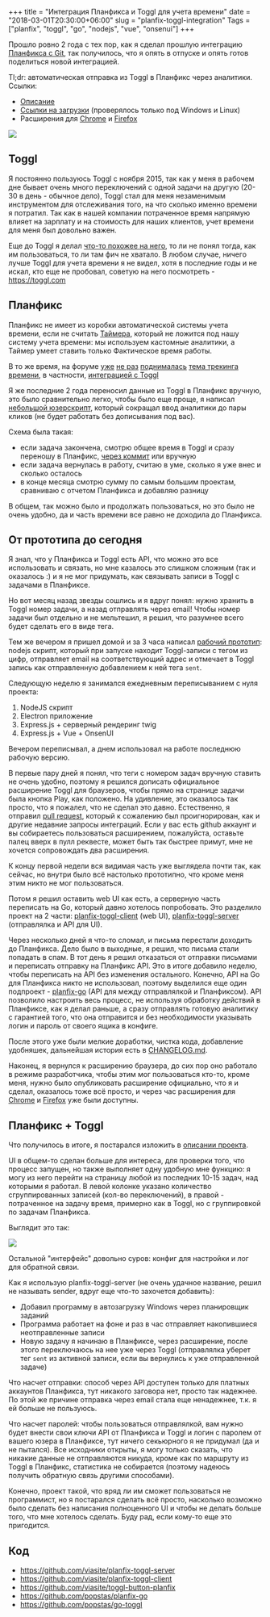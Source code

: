 +++
title = "Интеграция Планфикса и Toggl для учета времени"
date = "2018-03-01T20:30:00+06:00"
slug = "planfix-toggl-integration"
Tags = ["planfix", "toggl", "go", "nodejs", "vue", "onsenui"]
+++

Прошло ровно 2 года с тех пор, как я сделал прошлую интеграцию [Планфикса с Git](/blog/2016/03/02/git-gitlab-planfix-integration/), так получилось, что я опять в отпуске и опять готов поделиться новой интеграцией.

Tl;dr: автоматическая отправка из Toggl в Планфикс через аналитики. Ссылки:

- [Описание](https://github.com/viasite/planfix-toggl-server)
- [Ссылки на загрузки](https://github.com/viasite/planfix-toggl-server/releases) (проверялось только под Windows и Linux)
- Расширения для [Chrome](https://chrome.google.com/webstore/detail/toggl-button-planfix-edit/hkhchfdjhfegkhkgjongbodaphidfmcl) и [Firefox](https://addons.mozilla.org/ru/firefox/addon/toggl-button-planfix/)

<img itemprop="image" src="/images/2018-03/planfix-toggl.png" />

<!--more-->

## Toggl

Я постоянно пользуюсь Toggl с ноября 2015, так как у меня в рабочем дне бывает очень много переключений с одной задачи на другую (20-30 в день - обычное дело), Toggl стал для меня незаменимым инструментом для отслеживания того, на что сколько именно времени я потратил. Так как в нашей компании потраченное время напрямую влияет на зарплату и на стоимость для наших клиентов, учет времени для меня был довольно важен.

Еще до Toggl я делал [что-то похожее на него](/blog/2015/11/22/simple-time-tracker/), то ли не понял тогда, как им пользоваться, то ли там фич не хватало. В любом случае, ничего лучше Toggl для учета времени я не видел, хотя в последние годы и не искал, кто еще не пробовал, советую на него посмотреть - https://toggl.com



## Планфикс

Планфикс не имеет из коробки автоматической системы учета времени, если не считать [Таймера](https://planfix.ru/timer/), который не ложится под нашу систему учета времени: мы используем кастомные аналитики, а Таймер умеет ставить только Фактическое время работы.

В то же время, на форуме [уже](https://forum.planfix.ru/viewtopic.php?f=30&t=1612) [не раз](https://forum.planfix.ru/viewtopic.php?f=30&t=1209) [поднималась](https://forum.planfix.ru/viewtopic.php?f=30&t=1354) [тема трекинга времени](https://forum.planfix.ru/viewtopic.php?f=30&t=2688), в частности, [интеграцией с Toggl](https://forum.planfix.ru/viewtopic.php?f=32&t=4348)

Я же последние 2 года переносил данные из Toggl в Планфикс вручную, это было сравнительно легко, чтобы было еще проще, я написал [небольшой юзерскрипт](https://github.com/viasite/userscript-planfixfix), который сокращал ввод аналитики до пары кликов (не будет работать без дописывания под вас).

Схема была такая:

- если задача закончена, смотрю общее время в Toggl и сразу переношу в Планфикс, [через коммит](/blog/2016/03/02/git-gitlab-planfix-integration/) или вручную
- если задача вернулась в работу, считаю в уме, сколько я уже внес и сколько осталось
- в конце месяца смотрю сумму по самым большим проектам, сравниваю с отчетом Планфикса и добавляю разницу

В общем, так можно было и продолжать пользоваться, но это было не очень удобно, да и часть времени все равно не доходила до Планфикса.



## От прототипа до сегодня

Я знал, что у Планфикса и Toggl есть API, что можно это все использовать и связать, но мне казалось это слишком сложным (так и оказалось :) и я не мог придумать, как связывать записи в Toggl с задачами в Планфиксе.

Но вот месяц назад звезды сошлись и я вдруг понял: нужно хранить в Toggl номер задачи, а назад отправлять через email! Чтобы номер задачи был отдельно и не мельтешил, я решил, что разумнее всего будет сделать его в виде тега.

Тем же вечером я пришел домой и за 3 часа написал [рабочий прототип](https://github.com/viasite/planfix-toggl/blob/17627de92067302e5ad5deeb1ccc9e9814eacad5/renderer.js): nodejs скрипт, который при запуске находит Toggl-записи с тегом из цифр, отправляет email на соответствующий адрес и отмечает в Toggl запись как отправленную добавлением к ней тега `sent`.

Следующую неделю я занимался ежедневным переписыванием с нуля проекта: 

1. NodeJS скрипт
2. Electron приложение
3. Express.js + серверный рендеринг twig
4. Express.js + Vue + OnsenUI

Вечером переписывал, а днем использовал на работе последнюю рабочую версию.

В первые пару дней я понял, что теги с номером задач вручную ставить не очень удобно, поэтому я решился дописать официальное расширение Toggl для браузеров, чтобы прямо на странице задачи была кнопка Play, как положено. На удивление, это оказалось так просто, что я пожалел, что не сделал это давно. Естественно, я отправил [pull request](https://github.com/toggl/toggl-button/pull/969), который к сожалению был проигнорирован, как и другие недавние запросы интеграций. Если у вас есть github аккаунт и вы собираетесь пользоваться расширением, пожалуйста, оставьте палец вверх в пулл реквесте, может быть так быстрее примут, мне не хочется сопровождать два расширения.

К концу первой недели вся видимая часть уже выглядела почти так, как сейчас, но внутри было всё настолько прототипно, что кроме меня этим никто не мог пользоваться.

Потом я решил оставить web UI как есть, а серверную часть переписать на Go, который давно хотелось попробовать. Это разделило проект на 2 части: [planfix-toggl-client](https://github.com/viasite/planfix-toggl-client) (web UI), [planfix-toggl-server](https://github.com/viasite/planfix-toggl-server) (отправлялка и API для UI).

Через несколько дней я что-то сломал, и письма перестали доходить до Планфикса. Дело было в выходные, я решил, что письма стали попадать в спам. В тот день я решил отказаться от отправки письмами и переписать отправку на Планфикс API. Это в итоге добавило неделю, чтобы переписать на API без изменения остального. Конечно, API на Go для Планфикса никто не использовал, поэтому выделился еще один подпроект - [planfix-go](https://github.com/popstas/planfix-go) (API для между отправлялкой и Планфиксом). API позволило настроить весь процесс, не используя обработку действий в Планфиксе, как я делал раньше, а сразу отправлять готовую аналитику с гарантией того, что она отправится и без необходимости указывать логин и пароль от своего ящика в конфиге.

После этого уже были мелкие доработки, чистка кода, добавление удобняшек, дальнейшая история есть в [CHANGELOG.md](https://github.com/viasite/planfix-toggl-server/blob/master/CHANGELOG.md).

Наконец, я вернулся к расширению браузера, до сих пор оно работало в режиме разработчика, чтобы этим мог пользоваться кто-то, кроме меня, нужно было опубликовать расширение официально, что я и сделал, оказалось тоже всё просто, и через час расширения для [Chrome](https://chrome.google.com/webstore/detail/toggl-button-planfix-edit/hkhchfdjhfegkhkgjongbodaphidfmcl) и [Firefox](https://addons.mozilla.org/ru/firefox/addon/toggl-button-planfix/) уже были доступны.



## Планфикс + Toggl

Что получилось в итоге, я постарался изложить в [описании проекта](https://github.com/viasite/planfix-toggl-server).

UI в общем-то сделан больше для интереса, для проверки того, что процесс запущен, но также выполняет одну удобную мне функцию: я могу из него перейти на страницу любой из последних 10-15 задач, над которыми я работал. В левой колонке указано количество сгруппированных записей (кол-во переключений), в правой - потраченное на задачу время, примерно как в Toggl, но с группировкой по задачам Планфикса.

Выглядит это так:

<img src="/images/2018-03/planfix-toggl-server-ui.jpg" />

Остальной "интерфейс" довольно суров: конфиг для настройки и лог для обратной связи.

Как я использую planfix-toggl-server (не очень удачное название, решил не называть sender, вдруг еще что-то захочется добавить):

- Добавил программу в автозагрузку Windows через планировщик заданий
- Программа работает на фоне и раз в час отправляет накопившиеся неотправленные записи
- Новую задачу я начинаю в Планфиксе, через расширение, после этого переключаюсь на нее уже через Toggl (отправлялка уберет тег `sent` из активной записи, если вы вернулись к уже отправленной задаче)

Что насчет отправки: способ через API доступен только для платных аккаунтов Планфикса, тут никакого заговора нет, просто так надежнее. По этой же причине отправка через email стала еще ненадежнее, т.к. я ей больше не пользуюсь.

Что насчет паролей: чтобы пользоваться отправлялкой, вам нужно будет внести свои ключи API от Планфикса и Toggl и логин с паролем от вашего юзера в Планфиксе, тут ничего секьюрного я не придумал (да и не пытался). Все исходники открыты, я могу только сказать, что никакие данные не отправляются никуда, кроме как по маршруту из Toggl в Планфикс, статистика не собирается (поэтому надеюсь получить обратную связь другими способами).

Конечно, проект такой, что вряд ли им сможет пользоваться не программист, но я постарался сделать всё просто, насколько возможно было сделать без написания полноценного UI и чтобы не делать больше того, что мне хотелось сделать. Буду рад, если кому-то еще это пригодится.



## Код
- https://github.com/viasite/planfix-toggl-server
- https://github.com/viasite/planfix-toggl-client
- https://github.com/viasite/toggl-button-planfix
- https://github.com/popstas/planfix-go
- https://github.com/popstas/go-toggl

